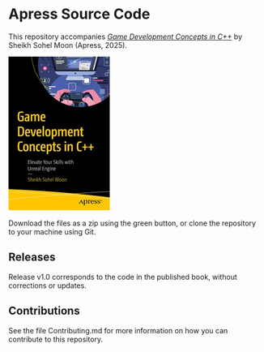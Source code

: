# Apress Source Code

This repository accompanies [*Game Development Concepts in C++*](https://link.springer.com/book/10.1007/979-8-8688-1399-3) by Sheikh Sohel Moon (Apress, 2025).

[comment]: #cover
![Cover image](979-8-8688-1398-6.jpg)

Download the files as a zip using the green button, or clone the repository to your machine using Git.

## Releases

Release v1.0 corresponds to the code in the published book, without corrections or updates.

## Contributions

See the file Contributing.md for more information on how you can contribute to this repository.